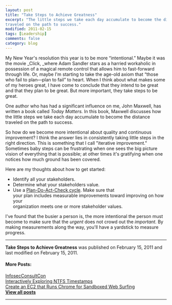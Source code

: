 ```yaml
---
layout: post
title: "Take Steps to Achieve Greatness"
excerpt: "The little steps we take each day accumulate to become the distance
traveled on the path to success."
modified: 2011-02-15
tags: [Leadership]
comments: false
category: blog
---
```


My New Year's resolution this year is to be more “intentional.” Maybe it
was the movie _Click, _where Adam Sandler stars as a harried workaholic
in possession of a magical remote control that allows him to fast-forward
through life. Or, maybe I'm starting to take the age-old axiom that “those
who fail to plan—plan to fail” to heart. When I think about what makes some
of my heroes great, I have come to conclude that they intend to be great and
that they plan to be great. But more important, they take steps to be great.

One author who has had a significant influence on me, John Maxwell, has written
a book called _Today Matters._ In this book, Maxwell discusses how the
little steps we take each day accumulate to become the distance traveled on the
path to success.

So how do we become more intentional about quality and continuous improvement?
I think the answer lies in consistently taking little steps in the right
direction. This is something that I call "iterative improvement." Sometimes
baby steps can be frustrating when one sees the big picture vision of
everything that is possible; at other times it's gratifying when one notices
how much ground has been covered.

Here are my thoughts about how to get started:

* Identify all your stakeholders.
* Determine what your stakeholders value.
* Use a [Plan-Do-Act-Check cycle](/blog/plan-do-check-act/). Make sure that  
your plan includes measurable improvements toward improving on how your  
organization meets one or more stakeholder values.

I've found that the busier a person is, the more intentional the person must
become to make sure that the _urgent_ does not crowd out the
_important._ By making measurements along the way, you'll have a
yardstick to measure progress.

* * *

**Take Steps to Achieve Greatness** was published on February 15, 2011 and last modified on February 15, 2011.

#### More Posts:

[InfosecConsultCon](https://kennethghartman.com/blog/InfosecConsultCon/ "InfosecConsultCon")  
[Interactively Exploring NTFS Timestamps](https://kennethghartman.com/blog/interactively-exploring-ntfs-timestamps/ "Interactively Exploring NTFS Timestamps")  
[Create an EC2 that Runs Chrome for Sandboxed Web Surfing](https://kennethghartman.com/blog/create-an-ec2-that-runs-chrome-for-sandboxed-websurfing/ "Create an EC2 that Runs Chrome for Sandboxed Web Surfing")  
[**View all posts**](https://kennethghartman.com/blog/)

* * *
